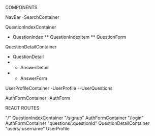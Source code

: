 COMPONENTS

NavBar
-SearchContainer

QuestionIndexContainer
* QuestionIndex
** QuestionIndexItem
** QuestionForm

QuestionDetailContainer
* QuestionDetail
* * AnswerDetail
* * AnswerForm

UserProfileContainer
-UserProfile
--UserQuestions

AuthFormContainer
-AuthForm

REACT ROUTES

"/"                       QuestionIndexContainer
"/signup"                 AuthFormContainer
"/login"                  AuthFormContainer
"questions/:questionId"   QuestionDetailContainer
"users/:username"         UserProfile
